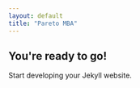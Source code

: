 ```yaml
---
layout: default
title: "Pareto MBA"
---
```


## You're ready to go!

Start developing your Jekyll website.
